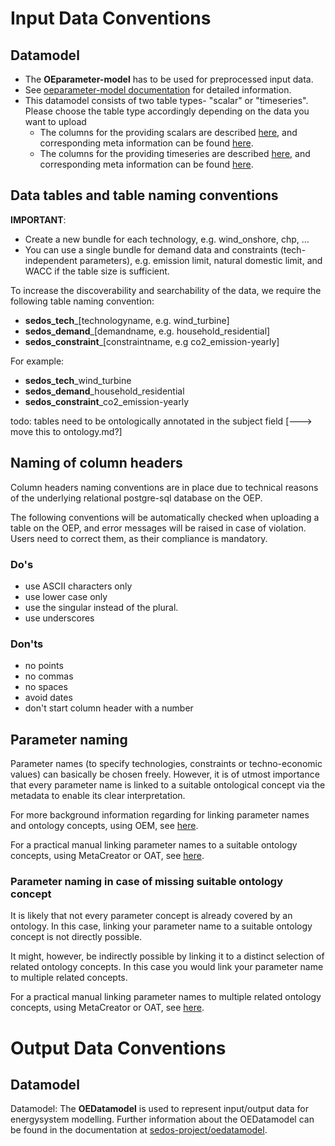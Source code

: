 # Input Data Conventions


## Datamodel

- The **OEparameter-model** has to be used for preprocessed input data. 
- See [oeparameter-model documentation](https://github.com/sedos-project/oedatamodel#oedatamodel-parameter) for detailed information. 
- This datamodel consists of two table types- "scalar" or "timeseries". Please choose the table type accordingly depending on the data you want to upload
   - The columns for the providing scalars are described [here](https://github.com/sedos-project/oedatamodel#scalar-description), and corresponding meta information can be found [here](https://github.com/sedos-project/oedatamodel/blob/main/extended_datamodel/datamodel_scalars.json).
   - The columns for the providing timeseries are described [here](https://github.com/sedos-project/oedatamodel#timeseries-description), and corresponding meta information can be found [here](https://github.com/sedos-project/oedatamodel/blob/main/extended_datamodel/datamodel_timeseries.json).
   

## Data tables and table naming conventions

**IMPORTANT**: 

- Create a new bundle for each technology, e.g. wind_onshore, chp, ...
- You can use a single bundle for demand data and constraints (tech-independent parameters), e.g. emission limit, natural domestic limit, and WACC if the table size is sufficient. 

To increase the discoverability and searchability of the data, we require the following table naming convention:

* **sedos_tech**_[technologyname, e.g. wind_turbine]
* **sedos_demand**_[demandname, e.g. household_residential]
* **sedos_constraint**_[constraintname, e.g co2_emission-yearly]

For example: 

* **sedos_tech**_wind_turbine
* **sedos_demand**_household_residential
* **sedos_constraint**_co2_emission-yearly


todo: tables need to be ontologically annotated in the subject field [---> move this to ontology.md?]

## Naming of column headers

Column headers naming conventions are in place due to technical reasons of the underlying relational postgre-sql database on the OEP. 

The following conventions will be automatically checked when uploading a table on the OEP, and error messages will be raised in case of violation.
Users need to correct them, as their compliance is mandatory.

### Do's
* use ASCII characters only
* use lower case only 
* use the singular instead of the plural.
* use underscores

### Don'ts

* no points
* no commas
* no spaces
* avoid dates
* don't start column header with a number



## Parameter naming

Parameter names (to specify technologies, constraints or techno-economic values) can basically be chosen freely. 
However, it is of utmost importance that every parameter name is linked to a suitable ontological concept via the metadata to enable its clear interpretation.

For more background information regarding for linking parameter names and ontology concepts, using OEM, see [here](data_annotation_ontology.md#Ontological-annotation-of-data).

For a practical manual linking parameter names to a suitable ontology concepts, using MetaCreator or OAT, see [here](data_annotation_ontology.md#Link-a-parameter-name-to-a-suitable-ontology-concept).

### Parameter naming in case of missing suitable ontology concept

It is likely that not every parameter concept is already covered by an ontology. In this case, linking your parameter name to a suitable ontology concept is not directly possible.

It might, however, be indirectly possible by linking it to a distinct selection of related ontology concepts. 
In this case you would link your parameter name to multiple related concepts.

For a practical manual linking parameter names to multiple related ontology concepts, using MetaCreator or OAT, see [here](data_annotation_ontology.md#Link-a-parameter-name-to-multiple-related-ontology-concepts).

# Output Data Conventions

## Datamodel

Datamodel: The **OEDatamodel** is used to represent input/output data for energysystem modelling. 
Further information about the OEDatamodel can be found in the documentation at [sedos-project/oedatamodel](https://github.com/sedos-project/oedatamodel).

